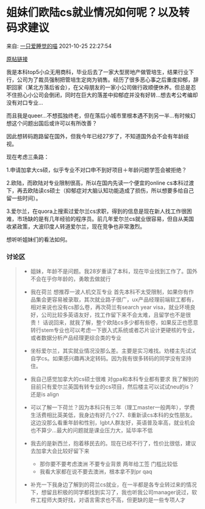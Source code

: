 # 姐妹们欧陆cs就业情况如何呢？以及转码求建议

来自: [一只爱睡觉的喵](https://www.douban.com/people/104612490/?_i=7375104FQMtshO) 2021-10-25 22:27:54

[原帖链接](https://www.douban.com/group/topic/250923718/?_i=7375071FQMtshO)

我是本科top5小众无用商科，毕业后去了一家大型房地产做管培生，结果行业下行，公司为了裁员强制把管培生定岗为销售。经历了很多恶心事之后重度抑郁，辞职回家（某北方落后省会），在父母朋友的一家小公司做行政顺便休养。但总是忍不住担心小公司会倒闭，同时在巨大的落差中抑郁症并没有好转...想去考公考编却没有对口专业...

而且我是queer...不想孤独终老，但在落后小城市里根本遇不到另一半...有时候幻想这个问题出国后或许可以有所改善？

因此想转码跑路留在国外，但我今年已经27岁了，不知道国外会不会有年龄歧视。

现在考虑三条路：

1.申请加拿大cs硕，似乎专业不对口申不到好项目＋年龄问题学签会被拒绝？

2.欧陆，而欧陆对专业限制很高，所以在国内先读一个便宜的online cs本科过渡下，再去欧陆读cs硕士（抑郁症对大脑认知功能造成了损伤，所以想要多给自己留一些时间）。

3.爱尔兰，在quora上搜索过爱尔兰cs求职，得到的信息是现在新人找工作很困难，市场缺的是有几年经验的程序员。前几年爱尔兰cs就业很容易，但自从美国收紧政策，大波印度人转道爱尔兰，现在竞争也非常激烈。

想听听姐妹们的看法如何。

### 讨论区

<blockquote>

- 姐妹，年龄不是问题。我28岁重读了本科，现在毕业找到工作了。国外不会在乎你年龄的，勇敢去做就行

- 我在荷兰 想推荐一波人机交互专业 首先本科不太受限制，如果你有作品集会更容易被录取，其次就业路子很广，ux产品经理前端软工都有，相对来说也没有cs那么卷，再次荷兰有search year visa，就业环境良好，公司比较多英语友好，找工作留下来不会太难，且留学也不是很贵！ 话说回来，就我了解，整个欧陆cs多少都有些卷，如果反正也愿意转行stem专业也可以考虑一下嵌入式系统或者芯片设计更硬核的专业，或者数据分析产品经理更综合类的专业
    
 - 坐标爱尔兰，其实就业情况没那么差。主要是实习难找。劝楼主先试试自学cs。如果感兴趣再决定转码。因为我有很多转码的同学没有坚持住。
    
- 我自己感觉加拿大的cs硕士很难 对gpa和本科专业都有要求 我了解到的目前只有爱尔兰英国有转专业的cs项目，然后楼主可以试试neu的is？还是is align
    
- 可以了解一下荷兰？因为本科只有三年（理工master一般两年），学费生活费相比英美低，我身边有好几个27、8重新读cs本科的女性朋友。这边没那么看重年龄和性别，lgbt人群友好，英语普及率高，就业机会也不算少...最大的问题就是课业压力大，延毕率不低
- 我去的是新西兰，抱着移民去的。现在已经不行了，性价比很低，建议去加拿大会比较好留下来
    - 那你要不要考虑澳洲 不要专业背景 两年给工签 门槛比较低
    - 我看大家都在说不要去澳洲，根本拿不到pr qaq
    
- 补充一下我身边了解到的荷兰cs就业，在一半都是各专业转过来的情况下，想留且积极的同学都找到实习了，我也听我公司manager说过，软件工程师大类好找，对语言需求也不高，但更缺的是一些专项人才
